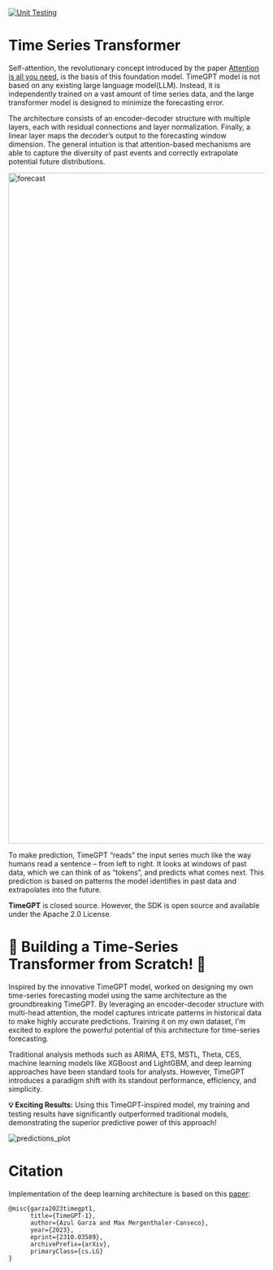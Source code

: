 [![Unit Testing](https://github.com/Ruhul-Quddus-Tamim/Time-Series-Transformer/actions/workflows/main.yml/badge.svg)](https://github.com/Ruhul-Quddus-Tamim/Time-Series-Transformer/actions/workflows/main.yml)

# Time Series Transformer
Self-attention, the revolutionary concept introduced by the paper [Attention is all you need](https://arxiv.org/abs/1706.03762), is the basis of this foundation model. TimeGPT model is not based on any existing large language model(LLM). Instead, it is independently trained on a vast amount of time series data, and the large transformer model is designed to minimize the forecasting error.

The architecture consists of an encoder-decoder structure with multiple layers, each with residual connections and layer normalization. Finally, a linear layer maps the decoder’s output to the forecasting window dimension. The general intuition is that attention-based mechanisms are able to capture the diversity of past events and correctly extrapolate potential future distributions.

<img width="1319" alt="forecast" src="https://github.com/user-attachments/assets/cffed809-3d13-49e2-a2ed-2451f703201e">

To make prediction, TimeGPT “reads” the input series much like the way humans read a sentence – from left to right. It looks at windows of past data, which we can think of as “tokens”, and predicts what comes next. This prediction is based on patterns the model identifies in past data and extrapolates into the future.

**TimeGPT** is closed source. However, the SDK is open source and available under the Apache 2.0 License.

# 🚀 Building a Time-Series Transformer from Scratch! 🚀
Inspired by the innovative TimeGPT model, worked on designing my own time-series forecasting model using the same architecture as the groundbreaking TimeGPT. By leveraging an encoder-decoder structure with multi-head attention, the model captures intricate patterns in historical data to make highly accurate predictions. Training it on my own dataset, I'm excited to explore the powerful potential of this architecture for time-series forecasting.

Traditional analysis methods such as ARIMA, ETS, MSTL, Theta, CES, machine learning models like XGBoost and LightGBM, and deep learning approaches have been standard tools for analysts. However, TimeGPT introduces a paradigm shift with its standout performance, efficiency, and simplicity.

**💡 Exciting Results:** Using this TimeGPT-inspired model, my training and testing results have significantly outperformed traditional models, demonstrating the superior predictive power of this approach!

![predictions_plot](https://github.com/user-attachments/assets/df0b84b6-31c2-42c8-86e1-e44a08be1060)

# Citation
Implementation of the deep learning architecture is based on this [paper](https://arxiv.org/abs/2310.03589):
```
@misc{garza2023timegpt1,
      title={TimeGPT-1},
      author={Azul Garza and Max Mergenthaler-Canseco},
      year={2023},
      eprint={2310.03589},
      archivePrefix={arXiv},
      primaryClass={cs.LG}
}
```
